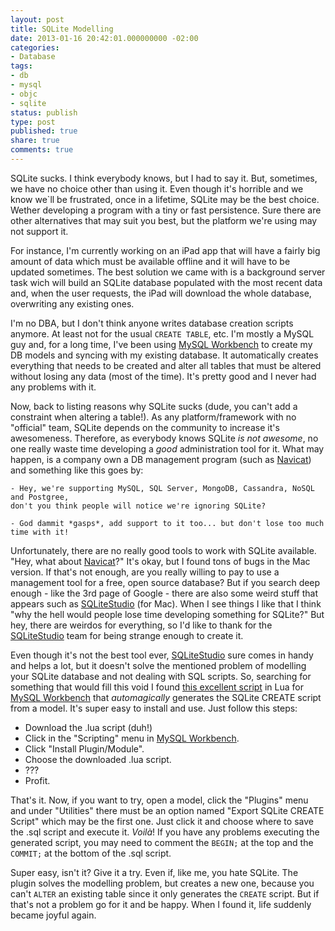 ```yaml
---
layout: post
title: SQLite Modelling
date: 2013-01-16 20:42:01.000000000 -02:00
categories:
- Database
tags:
- db
- mysql
- objc
- sqlite
status: publish
type: post
published: true
share: true
comments: true
---
```


SQLite sucks. I think everybody knows, but I had to say it. But, sometimes, we
have no choice other than using it. Even though it's horrible and we know we`ll
be frustrated, once in a lifetime, SQLite may be the best choice. Wether developing
a program with a tiny or fast persistence. Sure there are other alternatives that
may suit you best, but the platform we're using may not support it.

For instance, I'm currently working on an iPad app that will have a fairly big
amount of data which must be available offline and it will have to be updated
sometimes. The best solution we came with is a background server task wich will
build an SQLite database populated with the most recent data and, when the user
requests, the iPad will download the whole database, overwriting any existing ones.

I'm no DBA, but I don't think anyone writes database creation scripts anymore.
At least not for the usual `CREATE TABLE`, etc. I'm mostly a MySQL guy and, for
a long time, I've been using [MySQL Workbench](http://dev.mysql.com/downloads/workbench/)
to create my DB models and syncing with my existing database. It automatically
creates everything that needs to be created and alter all tables that must be
altered without losing any data (most of the time). It's pretty good and I never
had any problems with it.

Now, back to listing reasons why SQLite sucks (dude, you can't add a constraint
when altering a table!). As any platform/framework with no "official" team, SQLite
depends on the community to increase it's awesomeness. Therefore, as everybody
knows SQLite *is not awesome*, no one really waste time developing a *good*
administration tool for it. What may happen, is a company own a DB management
program (such as [Navicat](http://www.navicat.com/)) and something like this goes by:

    - Hey, we're supporting MySQL, SQL Server, MongoDB, Cassandra, NoSQL and Postgree,
    don't you think people will notice we're ignoring SQLite?
    
    - God dammit *gasps*, add support to it too... but don't lose too much time with it!

Unfortunately, there are no really good tools to work with SQLite available.
"Hey, what about [Navicat](http://www.navicat.com/)?" It's okay, but I found tons
of bugs in the Mac version. If that's not enough, are you really willing to pay
to use a management tool for a free, open source database? But if you search deep
enough - like the 3rd page of Google - there are also some weird stuff that
appears such as [SQLiteStudio](http://sqlitestudio.one.pl/) (for Mac). When I see
things I like that I think "why the hell would people lose time developing
something for SQLite?" But hey, there are weirdos for everything, so I'd like to
thank for the [SQLiteStudio](http://sqlitestudio.one.pl/) team for being strange
enough to create it.

Even though it's not the best tool ever, [SQLiteStudio](http://sqlitestudio.one.pl/)
sure comes in handy and helps a lot, but it doesn't solve the mentioned problem
of modelling your SQLite database and not dealing with SQL scripts. So, searching
for something that would fill this void I found [this excellent script](http://www.henlich.de/software/sqlite-export-plugin-for-mysql-workbench/)
in Lua for [MySQL Workbench](http://dev.mysql.com/downloads/workbench/) that
*automagically* generates the SQLite CREATE script from a model. It's super easy
to install and use. Just follow this steps:

- Download the .lua script (duh!)
- Click in the "Scripting" menu in [MySQL Workbench](http://dev.mysql.com/downloads/workbench/).
- Click "Install Plugin/Module".
- Choose the downloaded .lua script.
- ???
- Profit.

That's it. Now, if you want to try, open a model, click the "Plugins" menu and
under "Utilities" there must be an option named "Export SQLite CREATE Script"
which may be the first one. Just click it and choose where to save the .sql script
and execute it. *Voilà*! If you have any problems executing the generated script,
you may need to comment the `BEGIN;` at the top and the `COMMIT;` at the bottom
of the .sql script.

Super easy, isn't it? Give it a try. Even if, like me, you hate SQLite. The plugin
solves the modelling problem, but creates a new one, because you can't `ALTER` an
existing table since it only generates the `CREATE` script. But if that's not a
problem go for it and be happy. When I found it, life suddenly became joyful again.
